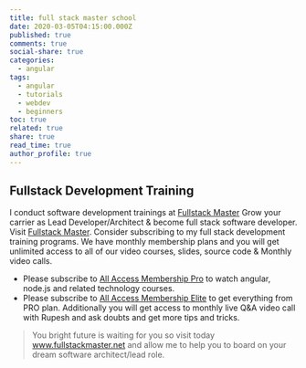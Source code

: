 ```yaml
---
title: full stack master school
date: 2020-03-05T04:15:00.000Z
published: true
comments: true
social-share: true
categories:
  - angular
tags:
  - angular
  - tutorials
  - webdev
  - beginners
toc: true
related: true
share: true
read_time: true
author_profile: true
---
```


## Fullstack Development Training

I conduct software development trainings at [Fullstack Master](https://www.fullstackmaster.net)
Grow your carrier as Lead Developer/Architect & become full stack software developer. Visit [Fullstack Master](https://www.fullstackmaster.net). Consider subscribing to my full stack development training programs. We have monthly membership plans and you will get unlimited access to all of our video courses, slides, source code & Monthly video calls.

- Please subscribe to [All Access Membership Pro](www.fullstackmaster.net/pro) to watch angular, node.js and related technology courses.
- Please subscribe to [All Access Membership Elite](www.fullstackmaster.net/elite) to get everything from PRO plan. Additionally you will get access to monthly live Q&A video call with Rupesh and ask doubts and get more tips and tricks.

> You bright future is waiting for you so visit today www.fullstackmaster.net and allow me to help you to board on your dream software architect/lead role.
